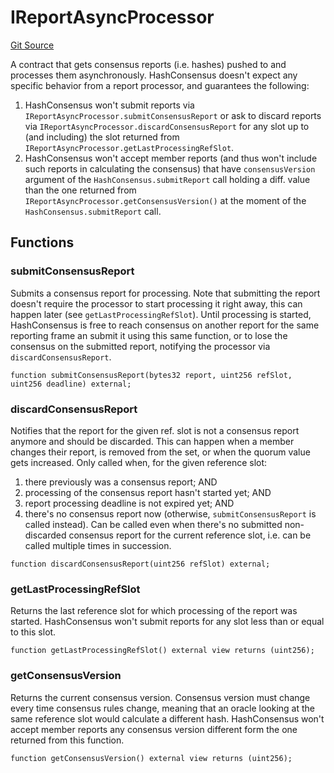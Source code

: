 # IReportAsyncProcessor
[Git Source](https://github.com/lidofinance/community-staking-module/blob/8ce9441dce1001c93d75d065f051013ad5908976/src/lib/base-oracle/HashConsensus.sol)

A contract that gets consensus reports (i.e. hashes) pushed to and processes them
asynchronously.
HashConsensus doesn't expect any specific behavior from a report processor, and guarantees
the following:
1. HashConsensus won't submit reports via `IReportAsyncProcessor.submitConsensusReport` or ask
to discard reports via `IReportAsyncProcessor.discardConsensusReport` for any slot up to (and
including) the slot returned from `IReportAsyncProcessor.getLastProcessingRefSlot`.
2. HashConsensus won't accept member reports (and thus won't include such reports in calculating
the consensus) that have `consensusVersion` argument of the `HashConsensus.submitReport` call
holding a diff. value than the one returned from `IReportAsyncProcessor.getConsensusVersion()`
at the moment of the `HashConsensus.submitReport` call.


## Functions
### submitConsensusReport

Submits a consensus report for processing.
Note that submitting the report doesn't require the processor to start processing it right
away, this can happen later (see `getLastProcessingRefSlot`). Until processing is started,
HashConsensus is free to reach consensus on another report for the same reporting frame an
submit it using this same function, or to lose the consensus on the submitted report,
notifying the processor via `discardConsensusReport`.


```solidity
function submitConsensusReport(bytes32 report, uint256 refSlot, uint256 deadline) external;
```

### discardConsensusReport

Notifies that the report for the given ref. slot is not a consensus report anymore
and should be discarded. This can happen when a member changes their report, is removed
from the set, or when the quorum value gets increased.
Only called when, for the given reference slot:
1. there previously was a consensus report; AND
1. processing of the consensus report hasn't started yet; AND
2. report processing deadline is not expired yet; AND
3. there's no consensus report now (otherwise, `submitConsensusReport` is called instead).
Can be called even when there's no submitted non-discarded consensus report for the current
reference slot, i.e. can be called multiple times in succession.


```solidity
function discardConsensusReport(uint256 refSlot) external;
```

### getLastProcessingRefSlot

Returns the last reference slot for which processing of the report was started.
HashConsensus won't submit reports for any slot less than or equal to this slot.


```solidity
function getLastProcessingRefSlot() external view returns (uint256);
```

### getConsensusVersion

Returns the current consensus version.
Consensus version must change every time consensus rules change, meaning that
an oracle looking at the same reference slot would calculate a different hash.
HashConsensus won't accept member reports any consensus version different form the
one returned from this function.


```solidity
function getConsensusVersion() external view returns (uint256);
```


